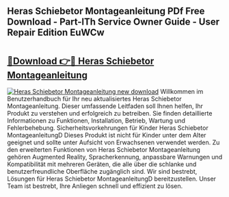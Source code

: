 ## Heras Schiebetor Montageanleitung PDf Free Download - Part-lTh Service Owner Guide - User Repair Edition EuWCw

# <h2><a href="http://df74mug.blite.top/?on=Heras+Schiebetor+Montageanleitung">🔗Download 👉🔴 Heras Schiebetor Montageanleitung</a></h2>

[![Heras Schiebetor Montageanleitung new download](https://i.imgur.com/lujVjoI.png)](http://df74mug.blite.top/?on=Heras+Schiebetor+Montageanleitung)
Willkommen im Benutzerhandbuch für Ihr neu aktualisiertes Heras Schiebetor Montageanleitung. Dieser umfassende Leitfaden soll Ihnen helfen, Ihr Produkt zu verstehen und erfolgreich zu betreiben. Sie finden detaillierte Informationen zu Funktionen, Installation, Betrieb, Wartung und Fehlerbehebung. Sicherheitsvorkehrungen für Kinder Heras Schiebetor MontageanleitungD Dieses Produkt ist nicht für Kinder unter dem Alter geeignet und sollte unter Aufsicht von Erwachsenen verwendet werden. Zu den erweiterten Funktionen von Heras Schiebetor Montageanleitung gehören Augmented Reality, Spracherkennung, anpassbare Warnungen und Kompatibilität mit mehreren Geräten, die alle über die schlanke und benutzerfreundliche Oberfläche zugänglich sind. Wir sind bestrebt, Lösungen für Heras Schiebetor MontageanleitungD bereitzustellen. Unser Team ist bestrebt, Ihre Anliegen schnell und effizient zu lösen.
